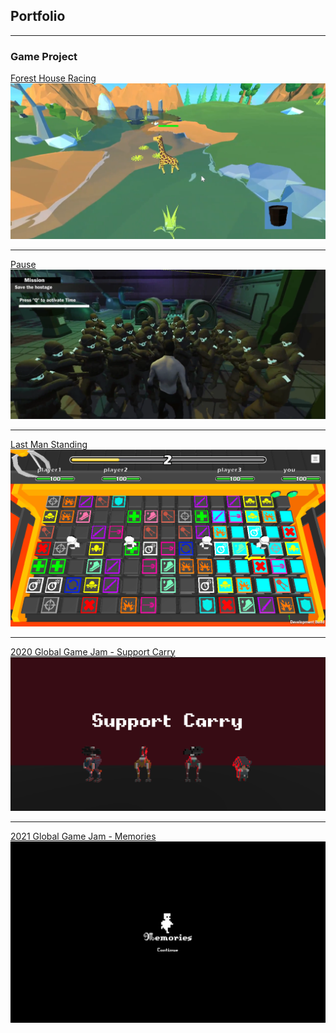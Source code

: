 ## Portfolio

---

### Game Project

[Forest House Racing](/FHR_Page.md)
<br><img src="images/FHRCapScreen.png?raw=true"/>

---
[Pause](/P_Page.md)
<br><img src="images/PCapScreen.png?raw=true"/>

---
[Last Man Standing](/LMS_Page.md)
<br><img src="images/LMSCapScreen.png?raw=true"/>

---
[2020 Global Game Jam - Support Carry](/GGJSC_Page.md)
<br><img src="images/SCCapScreen.png?raw=true"/>

---
[2021 Global Game Jam - Memories](/GGJM_Page.md)
<br><img src="images/MCapScreen.png?raw=true"/>

